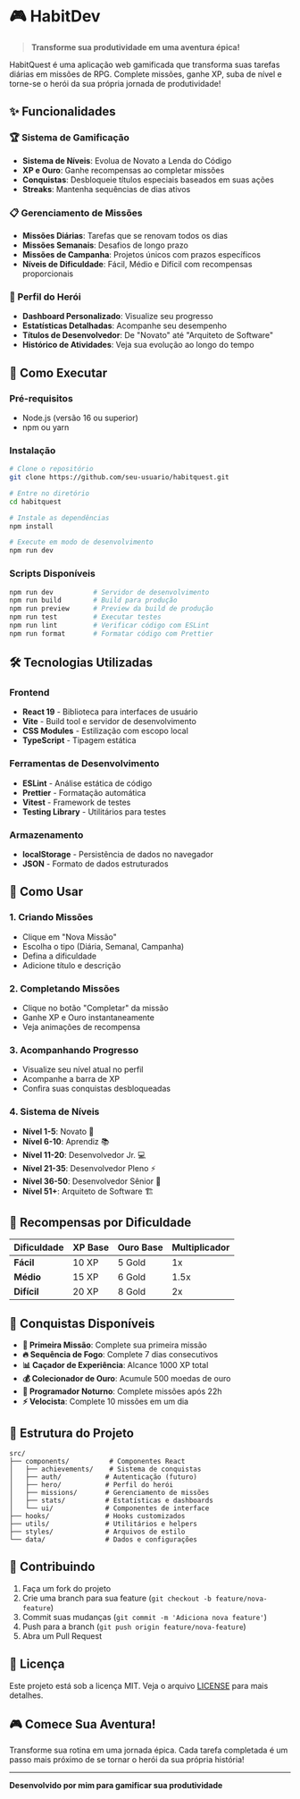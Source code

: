 # 🎮 HabitDev

> **Transforme sua produtividade em uma aventura épica!**

HabitQuest é uma aplicação web gamificada que transforma suas tarefas diárias em missões de RPG. Complete missões, ganhe XP, suba de nível e torne-se o herói da sua própria jornada de produtividade!

## ✨ Funcionalidades

### 🏆 Sistema de Gamificação
- **Sistema de Níveis**: Evolua de Novato a Lenda do Código
- **XP e Ouro**: Ganhe recompensas ao completar missões
- **Conquistas**: Desbloqueie títulos especiais baseados em suas ações
- **Streaks**: Mantenha sequências de dias ativos

### 📋 Gerenciamento de Missões
- **Missões Diárias**: Tarefas que se renovam todos os dias
- **Missões Semanais**: Desafios de longo prazo
- **Missões de Campanha**: Projetos únicos com prazos específicos
- **Níveis de Dificuldade**: Fácil, Médio e Difícil com recompensas proporcionais

### 👤 Perfil do Herói
- **Dashboard Personalizado**: Visualize seu progresso
- **Estatísticas Detalhadas**: Acompanhe seu desempenho
- **Títulos de Desenvolvedor**: De "Novato" até "Arquiteto de Software"
- **Histórico de Atividades**: Veja sua evolução ao longo do tempo

## 🚀 Como Executar

### Pré-requisitos
- Node.js (versão 16 ou superior)
- npm ou yarn

### Instalação
```bash
# Clone o repositório
git clone https://github.com/seu-usuario/habitquest.git

# Entre no diretório
cd habitquest

# Instale as dependências
npm install

# Execute em modo de desenvolvimento
npm run dev
```

### Scripts Disponíveis
```bash
npm run dev          # Servidor de desenvolvimento
npm run build        # Build para produção
npm run preview      # Preview da build de produção
npm run test         # Executar testes
npm run lint         # Verificar código com ESLint
npm run format       # Formatar código com Prettier
```

## 🛠️ Tecnologias Utilizadas

### Frontend
- **React 19** - Biblioteca para interfaces de usuário
- **Vite** - Build tool e servidor de desenvolvimento
- **CSS Modules** - Estilização com escopo local
- **TypeScript** - Tipagem estática

### Ferramentas de Desenvolvimento
- **ESLint** - Análise estática de código
- **Prettier** - Formatação automática
- **Vitest** - Framework de testes
- **Testing Library** - Utilitários para testes

### Armazenamento
- **localStorage** - Persistência de dados no navegador
- **JSON** - Formato de dados estruturados

## 📱 Como Usar

### 1. **Criando Missões**
- Clique em "Nova Missão"
- Escolha o tipo (Diária, Semanal, Campanha)
- Defina a dificuldade
- Adicione título e descrição

### 2. **Completando Missões**
- Clique no botão "Completar" da missão
- Ganhe XP e Ouro instantaneamente
- Veja animações de recompensa

### 3. **Acompanhando Progresso**
- Visualize seu nível atual no perfil
- Acompanhe a barra de XP
- Confira suas conquistas desbloqueadas

### 4. **Sistema de Níveis**
- **Nível 1-5**: Novato 🌱
- **Nível 6-10**: Aprendiz 📚
- **Nível 11-20**: Desenvolvedor Jr. 💻
- **Nível 21-35**: Desenvolvedor Pleno ⚡
- **Nível 36-50**: Desenvolvedor Sênior 🚀
- **Nível 51+**: Arquiteto de Software 🏗️

## 🎯 Recompensas por Dificuldade

| Dificuldade | XP Base | Ouro Base | Multiplicador |
|-------------|---------|-----------|---------------|
| **Fácil**   | 10 XP   | 5 Gold    | 1x            |
| **Médio**   | 15 XP   | 6 Gold    | 1.5x          |
| **Difícil** | 20 XP   | 8 Gold    | 2x            |

## 🏅 Conquistas Disponíveis

- **🌟 Primeira Missão**: Complete sua primeira missão
- **🔥 Sequência de Fogo**: Complete 7 dias consecutivos
- **📊 Caçador de Experiência**: Alcance 1000 XP total
- **💰 Colecionador de Ouro**: Acumule 500 moedas de ouro
- **🌙 Programador Noturno**: Complete missões após 22h
- **⚡ Velocista**: Complete 10 missões em um dia

## 📂 Estrutura do Projeto

```
src/
├── components/          # Componentes React
│   ├── achievements/    # Sistema de conquistas
│   ├── auth/           # Autenticação (futuro)
│   ├── hero/           # Perfil do herói
│   ├── missions/       # Gerenciamento de missões
│   ├── stats/          # Estatísticas e dashboards
│   └── ui/             # Componentes de interface
├── hooks/              # Hooks customizados
├── utils/              # Utilitários e helpers
├── styles/             # Arquivos de estilo
└── data/               # Dados e configurações
```

## 🤝 Contribuindo

1. Faça um fork do projeto
2. Crie uma branch para sua feature (`git checkout -b feature/nova-feature`)
3. Commit suas mudanças (`git commit -m 'Adiciona nova feature'`)
4. Push para a branch (`git push origin feature/nova-feature`)
5. Abra um Pull Request

## 📄 Licença

Este projeto está sob a licença MIT. Veja o arquivo [LICENSE](LICENSE) para mais detalhes.

## 🎮 Comece Sua Aventura!

Transforme sua rotina em uma jornada épica. Cada tarefa completada é um passo mais próximo de se tornar o herói da sua própria história!

---

**Desenvolvido por mim para gamificar sua produtividade**
